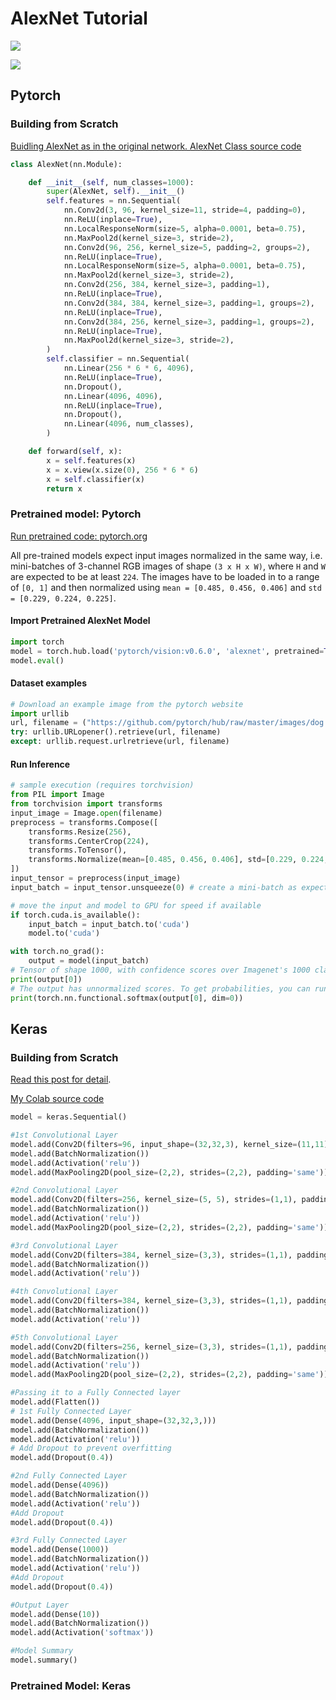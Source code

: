 # AlexNet Tutorial

![](../../../images/image%20%28239%29.png)

![](../../../images/image%20%28236%29.png)

## Pytorch

### Building from Scratch

[Buidling AlexNet as in the original network. AlexNet Class source code ](https://gist.githubusercontent.com/quanhua92/98959ac7e407b2c3e4ef7fa192ac6954/raw/c0a870200ee33a3b99dda9d20b5ee9f65d59bd6b/alexnet_lrn.py)

```python
class AlexNet(nn.Module):

    def __init__(self, num_classes=1000):
        super(AlexNet, self).__init__()
        self.features = nn.Sequential(
            nn.Conv2d(3, 96, kernel_size=11, stride=4, padding=0),
            nn.ReLU(inplace=True),
            nn.LocalResponseNorm(size=5, alpha=0.0001, beta=0.75),
            nn.MaxPool2d(kernel_size=3, stride=2),
            nn.Conv2d(96, 256, kernel_size=5, padding=2, groups=2),
            nn.ReLU(inplace=True),
            nn.LocalResponseNorm(size=5, alpha=0.0001, beta=0.75),
            nn.MaxPool2d(kernel_size=3, stride=2),
            nn.Conv2d(256, 384, kernel_size=3, padding=1),
            nn.ReLU(inplace=True),
            nn.Conv2d(384, 384, kernel_size=3, padding=1, groups=2),
            nn.ReLU(inplace=True),
            nn.Conv2d(384, 256, kernel_size=3, padding=1, groups=2),
            nn.ReLU(inplace=True),
            nn.MaxPool2d(kernel_size=3, stride=2),
        )
        self.classifier = nn.Sequential(
            nn.Linear(256 * 6 * 6, 4096),
            nn.ReLU(inplace=True),
            nn.Dropout(),
            nn.Linear(4096, 4096),
            nn.ReLU(inplace=True),
            nn.Dropout(),
            nn.Linear(4096, num_classes),
        )

    def forward(self, x):
        x = self.features(x)
        x = x.view(x.size(0), 256 * 6 * 6)
        x = self.classifier(x)
        return x
```

### Pretrained model: Pytorch

[Run pretrained code: pytorch.org ](https://pytorch.org/hub/pytorch_vision_alexnet/)

All pre-trained models expect input images normalized in the same way, i.e. mini-batches of 3-channel RGB images of shape `(3 x H x W)`, where `H` and `W` are expected to be at least `224`. The images have to be loaded in to a range of `[0, 1]` and then normalized using `mean = [0.485, 0.456, 0.406]` and `std = [0.229, 0.224, 0.225]`.

#### Import Pretrained AlexNet Model

```python
import torch
model = torch.hub.load('pytorch/vision:v0.6.0', 'alexnet', pretrained=True)
model.eval()
```

#### Dataset examples

```python
# Download an example image from the pytorch website
import urllib
url, filename = ("https://github.com/pytorch/hub/raw/master/images/dog.jpg", "dog.jpg")
try: urllib.URLopener().retrieve(url, filename)
except: urllib.request.urlretrieve(url, filename)
```

#### Run Inference

```python
# sample execution (requires torchvision)
from PIL import Image
from torchvision import transforms
input_image = Image.open(filename)
preprocess = transforms.Compose([
    transforms.Resize(256),
    transforms.CenterCrop(224),
    transforms.ToTensor(),
    transforms.Normalize(mean=[0.485, 0.456, 0.406], std=[0.229, 0.224, 0.225]),
])
input_tensor = preprocess(input_image)
input_batch = input_tensor.unsqueeze(0) # create a mini-batch as expected by the model

# move the input and model to GPU for speed if available
if torch.cuda.is_available():
    input_batch = input_batch.to('cuda')
    model.to('cuda')

with torch.no_grad():
    output = model(input_batch)
# Tensor of shape 1000, with confidence scores over Imagenet's 1000 classes
print(output[0])
# The output has unnormalized scores. To get probabilities, you can run a softmax on it.
print(torch.nn.functional.softmax(output[0], dim=0))
```

## Keras

### Building from Scratch

[Read this post for detail](https://towardsdatascience.com/implementing-alexnet-cnn-architecture-using-tensorflow-2-0-and-keras-2113e090ad98).

[My Colab source code](https://colab.research.google.com/drive/1BjozVZ_ppmB66lnwEcVN5gqB3L61CJeX#scrollTo=kN38jAKBZ4-t)

```python
model = keras.Sequential()

#1st Convolutional Layer
model.add(Conv2D(filters=96, input_shape=(32,32,3), kernel_size=(11,11), strides=(4,4), padding='same'))
model.add(BatchNormalization())
model.add(Activation('relu'))
model.add(MaxPooling2D(pool_size=(2,2), strides=(2,2), padding='same'))

#2nd Convolutional Layer
model.add(Conv2D(filters=256, kernel_size=(5, 5), strides=(1,1), padding='same'))
model.add(BatchNormalization())
model.add(Activation('relu'))
model.add(MaxPooling2D(pool_size=(2,2), strides=(2,2), padding='same'))

#3rd Convolutional Layer
model.add(Conv2D(filters=384, kernel_size=(3,3), strides=(1,1), padding='same'))
model.add(BatchNormalization())
model.add(Activation('relu'))

#4th Convolutional Layer
model.add(Conv2D(filters=384, kernel_size=(3,3), strides=(1,1), padding='same'))
model.add(BatchNormalization())
model.add(Activation('relu'))

#5th Convolutional Layer
model.add(Conv2D(filters=256, kernel_size=(3,3), strides=(1,1), padding='same'))
model.add(BatchNormalization())
model.add(Activation('relu'))
model.add(MaxPooling2D(pool_size=(2,2), strides=(2,2), padding='same'))

#Passing it to a Fully Connected layer
model.add(Flatten())
# 1st Fully Connected Layer
model.add(Dense(4096, input_shape=(32,32,3,)))
model.add(BatchNormalization())
model.add(Activation('relu'))
# Add Dropout to prevent overfitting
model.add(Dropout(0.4))

#2nd Fully Connected Layer
model.add(Dense(4096))
model.add(BatchNormalization())
model.add(Activation('relu'))
#Add Dropout
model.add(Dropout(0.4))

#3rd Fully Connected Layer
model.add(Dense(1000))
model.add(BatchNormalization())
model.add(Activation('relu'))
#Add Dropout
model.add(Dropout(0.4))

#Output Layer
model.add(Dense(10))
model.add(BatchNormalization())
model.add(Activation('softmax'))

#Model Summary
model.summary()
```

### Pretrained Model: Keras

